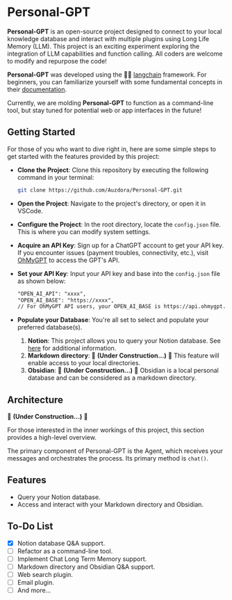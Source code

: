 # Personal-GPT

**Personal-GPT** is an open-source project designed to connect to your local knowledge database and interact with multiple plugins using Long Life Memory (LLM). This project is an exciting experiment exploring the integration of LLM capabilities and function calling. All coders are welcome to modify and repurpose the code!

**Personal-GPT** was developed using the 🦜️🔗 [langchain](https://github.com/hwchase17/langchain) framework. For beginners, you can familiarize yourself with some fundamental concepts in their [documentation](https://python.langchain.com/docs/get_started/introduction.html).

Currently, we are molding **Personal-GPT** to function as a command-line tool, but stay tuned for potential web or app interfaces in the future!

## Getting Started
For those of you who want to dive right in, here are some simple steps to get started with the features provided by this project:

- **Clone the Project**: Clone this repository by executing the following command in your terminal:
    ```bash
    git clone https://github.com/Auzdora/Personal-GPT.git
    ```
- **Open the Project**: Navigate to the project's directory, or open it in VSCode.

- **Configure the Project**: In the root directory, locate the `config.json` file. This is where you can modify system settings.

- **Acquire an API Key**: Sign up for a ChatGPT account to get your API key. If you encounter issues (payment troubles, connectivity, etc.), visit [OhMyGPT](https://www.ohmygpt.com/) to access the GPT's API.

- **Set your API Key**: Input your API key and base into the `config.json` file as shown below:
    ```txt
    "OPEN_AI_API": "xxxx",
    "OPEN_AI_BASE": "https://xxxx",
    // For OhMyGPT API users, your OPEN_AI_BASE is https://api.ohmygpt.com/v1
    ```
- **Populate your Database**: You're all set to select and populate your preferred database(s).

  1. **Notion**: This project allows you to query your Notion database. See [here]() for additional information.
  2. **Markdown directory**: 🚧 **(Under Construction...)** 🚧 This feature will enable access to your local directories.
  3. **Obsidian**: 🚧 **(Under Construction...)** 🚧 Obsidian is a local personal database and can be considered as a markdown directory.

## Architecture
🚧 **(Under Construction...)** 🚧

For those interested in the inner workings of this project, this section provides a high-level overview.

The primary component of Personal-GPT is the Agent, which receives your messages and orchestrates the process. Its primary method is `chat()`.

## Features
- Query your Notion database.
- Access and interact with your Markdown directory and Obsidian.

## To-Do List
- [x] Notion database Q&A support.
- [ ] Refactor as a command-line tool.
- [ ] Implement Chat Long Term Memory support.
- [ ] Markdown directory and Obsidian Q&A support.
- [ ] Web search plugin.
- [ ] Email plugin.
- [ ] And more...

